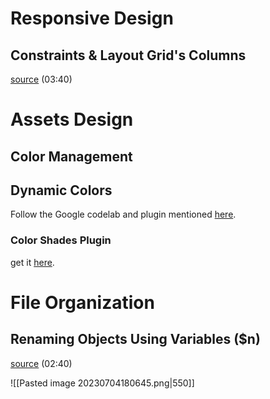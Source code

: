 # Responsive Design

## Constraints & Layout Grid's Columns
[source](https://en.git.ir/linkedin-figma-essential-training-the-basics/) (03:40)

# Assets Design

## Color Management

## Dynamic Colors

Follow the Google codelab and plugin mentioned [here](https://m3.material.io/foundations/customization#8a9f3322-a7d5-4328-aa45-5fd964a71088).

### Color Shades Plugin

get it [here](https://www.figma.com/community/plugin/929607085343688745/Color-Shades).

# File Organization

## Renaming Objects Using Variables ($n)

[source](https://en.git.ir/udemy-design-user-interface-for-linkedin-amazon-with-figma/) (02:40)

![[Pasted image 20230704180645.png|550]]

